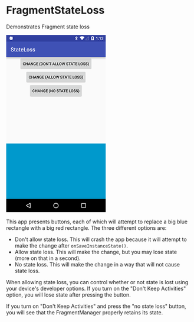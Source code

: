 # FragmentStateLoss
Demonstrates Fragment state loss

![Screenshot](docs/images/screenshot.png)

This app presents buttons, each of which will attempt to replace a big blue rectangle with a big red rectangle. The three different options are:

 * Don't allow state loss. This will crash the app because it will attempt to make the change after `onSaveInstanceState()`.
 * Allow state loss. This will make the change, but you may lose state (more on that in a second).
 * No state loss. This will make the change in a way that will not cause state loss.

When allowing state loss, you can control whether or not state is lost using your device's developer options. If you turn on the "Don't Keep Activities" option, you will lose state after pressing the button.

If you turn on "Don't Keep Activities" and press the "no state loss" button, you will see that the FragmentManager properly retains its state.